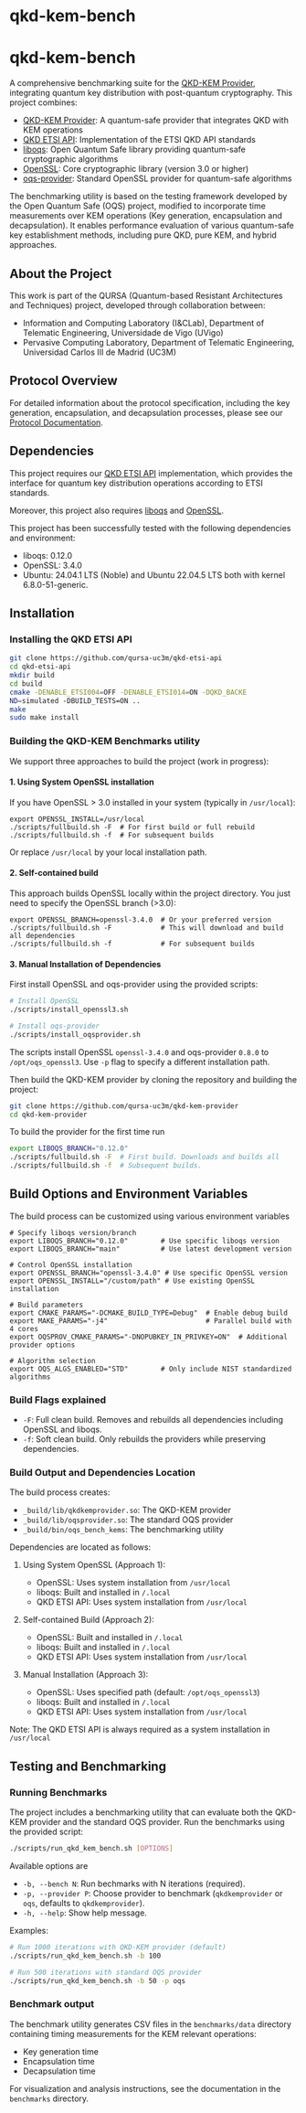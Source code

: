 # qkd-kem-bench

# qkd-kem-bench

A comprehensive benchmarking suite for the [QKD-KEM Provider](https://github.com/qursa-uc3m/qkd-kem-provider), integrating quantum key distribution with post-quantum cryptography. This project combines:

- [QKD-KEM Provider](https://github.com/qursa-uc3m/qkd-kem-provider): A quantum-safe provider that integrates QKD with KEM operations
- [QKD ETSI API](https://github.com/qursa-uc3m/qkd-etsi-api): Implementation of the ETSI QKD API standards
- [liboqs](https://github.com/open-quantum-safe/liboqs): Open Quantum Safe library providing quantum-safe cryptographic algorithms
- [OpenSSL](https://github.com/openssl/openssl): Core cryptographic library (version 3.0 or higher)
- [oqs-provider](https://github.com/open-quantum-safe/oqs-provider): Standard OpenSSL provider for quantum-safe algorithms

The benchmarking utility is based on the testing framework developed by the Open Quantum Safe (OQS) project, modified to incorporate time measurements over KEM operations (Key generation, encapsulation and decapsulation). It enables performance evaluation of various quantum-safe key establishment methods, including pure QKD, pure KEM, and hybrid approaches. 

## About the Project

This work is part of the QURSA (Quantum-based Resistant Architectures and Techniques) project, developed through collaboration between:

- Information and Computing Laboratory (I&CLab), Department of Telematic Engineering, Universidade de Vigo (UVigo)
- Pervasive Computing Laboratory, Department of Telematic Engineering, Universidad Carlos III de Madrid (UC3M)

## Protocol Overview

For detailed information about the protocol specification, including the key generation, encapsulation, and decapsulation processes, please see our [Protocol Documentation](docs/protocol.md).

## Dependencies

This project requires our [QKD ETSI API](https://github.com/qursa-uc3m/qkd-etsi-api) implementation, which provides the interface for quantum key distribution operations according to ETSI standards.

Moreover, this project also requires [liboqs](https://github.com/open-quantum-safe/liboqs) and [OpenSSL](https://github.com/openssl/openssl).

This project has been successfully tested with the following dependencies and environment:

- liboqs: 0.12.0
- OpenSSL: 3.4.0
- Ubuntu: 24.04.1 LTS (Noble) and Ubuntu 22.04.5 LTS both with kernel 6.8.0-51-generic.

## Installation

### Installing the QKD ETSI API

```bash
git clone https://github.com/qursa-uc3m/qkd-etsi-api
cd qkd-etsi-api
mkdir build
cd build
cmake -DENABLE_ETSI004=OFF -DENABLE_ETSI014=ON -DQKD_BACKE
ND=simulated -DBUILD_TESTS=ON ..
make
sudo make install
```

### Building the QKD-KEM Benchmarks utility

We support three approaches to build the project (work in progress):

#### 1. Using System OpenSSL installation

If you have OpenSSL > 3.0 installed in your system (typically in ```/usr/local```):

```
export OPENSSL_INSTALL=/usr/local
./scripts/fullbuild.sh -F  # For first build or full rebuild
./scripts/fullbuild.sh -f  # For subsequent builds
```

Or replace ```/usr/local``` by your local installation path. 

#### 2. Self-contained build

This approach builds OpenSSL locally within the project directory. You just need to specify the OpenSSL branch (>3.0):

```
export OPENSSL_BRANCH=openssl-3.4.0  # Or your preferred version
./scripts/fullbuild.sh -F            # This will download and build all dependencies
./scripts/fullbuild.sh -f            # For subsequent builds
```

#### 3. Manual Installation of Dependencies

First install OpenSSL and oqs-provider using the provided scripts:

```bash
# Install OpenSSL
./scripts/install_openssl3.sh

# Install oqs-provider
./scripts/install_oqsprovider.sh
```

The scripts install OpenSSL `openssl-3.4.0` and oqs-provider `0.8.0` to `/opt/oqs_openssl3`. Use `-p` flag to specify a different installation path.

Then build the QKD-KEM provider by cloning the repository and building the project:

```bash
git clone https://github.com/qursa-uc3m/qkd-kem-provider
cd qkd-kem-provider
```

To build the provider for the first time run

```bash
export LIBOQS_BRANCH="0.12.0"
./scripts/fullbuild.sh -F  # First build. Downloads and builds all
./scripts/fullbuild.sh -f  # Subsequent builds.
```

## Build Options and Environment Variables

The build process can be customized using various environment variables

```
# Specify liboqs version/branch
export LIBOQS_BRANCH="0.12.0"        # Use specific liboqs version
export LIBOQS_BRANCH="main"          # Use latest development version

# Control OpenSSL installation
export OPENSSL_BRANCH="openssl-3.4.0" # Use specific OpenSSL version
export OPENSSL_INSTALL="/custom/path" # Use existing OpenSSL installation

# Build parameters
export CMAKE_PARAMS="-DCMAKE_BUILD_TYPE=Debug"  # Enable debug build
export MAKE_PARAMS="-j4"                        # Parallel build with 4 cores
export OQSPROV_CMAKE_PARAMS="-DNOPUBKEY_IN_PRIVKEY=ON"  # Additional provider options

# Algorithm selection
export OQS_ALGS_ENABLED="STD"        # Only include NIST standardized algorithms
```

### Build Flags explained

- `-F`: Full clean build. Removes and rebuilds all dependencies including OpenSSL and liboqs. 
- `-f`: Soft clean build. Only rebuilds the providers while preserving dependencies. 

### Build Output and Dependencies Location

The build process creates:
- `_build/lib/qkdkemprovider.so`: The QKD-KEM provider
- `_build/lib/oqsprovider.so`: The standard OQS provider
- `_build/bin/oqs_bench_kems`: The benchmarking utility

Dependencies are located as follows:

1. Using System OpenSSL (Approach 1):
   - OpenSSL: Uses system installation from `/usr/local`
   - liboqs: Built and installed in `/.local`
   - QKD ETSI API: Uses system installation from `/usr/local`

2. Self-contained Build (Approach 2):
   - OpenSSL: Built and installed in `/.local`
   - liboqs: Built and installed in `/.local`
   - QKD ETSI API: Uses system installation from `/usr/local`

3. Manual Installation (Approach 3):
   - OpenSSL: Uses specified path (default: `/opt/oqs_openssl3`)
   - liboqs: Built and installed in `/.local`
   - QKD ETSI API: Uses system installation from `/usr/local`

Note: The QKD ETSI API is always required as a system installation in `/usr/local` 

## Testing and Benchmarking

### Running Benchmarks
The project includes a benchmarking utility that can evaluate both the QKD-KEM provider and the standard OQS provider. Run the benchmarks using the provided script:

```bash
./scripts/run_qkd_kem_bench.sh [OPTIONS]
```

Available options are
- `-b, --bench N`: Run bechmarks with N iterations (required).
- `-p, --provider P`: Choose provider to benchmark (`qkdkemprovider` or `oqs`, defaults to `qkdkemprovider`).
- `-h, --help`: Show help message.

Examples:

```bash
# Run 1000 iterations with QKD-KEM provider (default)
./scripts/run_qkd_kem_bench.sh -b 100

# Run 500 iterations with standard OQS provider
./scripts/run_qkd_kem_bench.sh -b 50 -p oqs
```

### Benchmark output

The benchmark utility generates CSV files in the `benchmarks/data` directory containing timing measurements for the KEM relevant operations:
- Key generation time
- Encapsulation time
- Decapsulation time

For visualization and analysis instructions, see the documentation in the `benchmarks` directory. 




